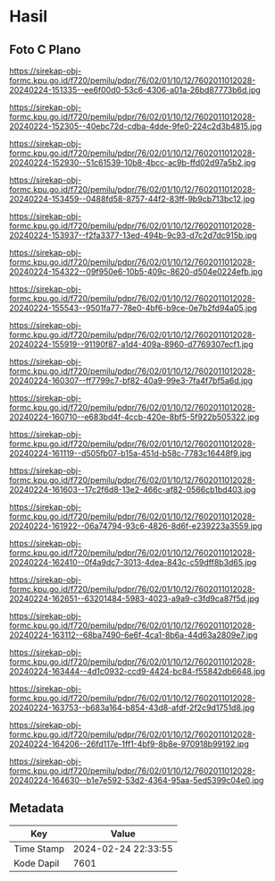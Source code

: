 # Hasil

## Foto C Plano

https://sirekap-obj-formc.kpu.go.id/f720/pemilu/pdpr/76/02/01/10/12/7602011012028-20240224-151335--ee6f00d0-53c6-4306-a01a-26bd87773b6d.jpg

https://sirekap-obj-formc.kpu.go.id/f720/pemilu/pdpr/76/02/01/10/12/7602011012028-20240224-152305--40ebc72d-cdba-4dde-9fe0-224c2d3b4815.jpg

https://sirekap-obj-formc.kpu.go.id/f720/pemilu/pdpr/76/02/01/10/12/7602011012028-20240224-152930--51c61539-10b8-4bcc-ac9b-ffd02d97a5b2.jpg

https://sirekap-obj-formc.kpu.go.id/f720/pemilu/pdpr/76/02/01/10/12/7602011012028-20240224-153459--0488fd58-8757-44f2-83ff-9b9cb713bc12.jpg

https://sirekap-obj-formc.kpu.go.id/f720/pemilu/pdpr/76/02/01/10/12/7602011012028-20240224-153937--f2fa3377-13ed-494b-9c93-d7c2d7dc915b.jpg

https://sirekap-obj-formc.kpu.go.id/f720/pemilu/pdpr/76/02/01/10/12/7602011012028-20240224-154322--09f950e6-10b5-409c-8620-d504e0224efb.jpg

https://sirekap-obj-formc.kpu.go.id/f720/pemilu/pdpr/76/02/01/10/12/7602011012028-20240224-155543--9501fa77-78e0-4bf6-b9ce-0e7b2fd94a05.jpg

https://sirekap-obj-formc.kpu.go.id/f720/pemilu/pdpr/76/02/01/10/12/7602011012028-20240224-155919--91190f87-a1d4-409a-8960-d7769307ecf1.jpg

https://sirekap-obj-formc.kpu.go.id/f720/pemilu/pdpr/76/02/01/10/12/7602011012028-20240224-160307--ff7799c7-bf82-40a9-99e3-7fa4f7bf5a6d.jpg

https://sirekap-obj-formc.kpu.go.id/f720/pemilu/pdpr/76/02/01/10/12/7602011012028-20240224-160710--e683bd4f-4ccb-420e-8bf5-5f922b505322.jpg

https://sirekap-obj-formc.kpu.go.id/f720/pemilu/pdpr/76/02/01/10/12/7602011012028-20240224-161119--d505fb07-b15a-451d-b58c-7783c16448f9.jpg

https://sirekap-obj-formc.kpu.go.id/f720/pemilu/pdpr/76/02/01/10/12/7602011012028-20240224-161603--17c2f6d8-13e2-466c-af82-0566cb1bd403.jpg

https://sirekap-obj-formc.kpu.go.id/f720/pemilu/pdpr/76/02/01/10/12/7602011012028-20240224-161922--06a74794-93c6-4826-8d6f-e239223a3559.jpg

https://sirekap-obj-formc.kpu.go.id/f720/pemilu/pdpr/76/02/01/10/12/7602011012028-20240224-162410--0f4a9dc7-3013-4dea-843c-c59dff8b3d65.jpg

https://sirekap-obj-formc.kpu.go.id/f720/pemilu/pdpr/76/02/01/10/12/7602011012028-20240224-162651--63201484-5983-4023-a9a9-c3fd9ca87f5d.jpg

https://sirekap-obj-formc.kpu.go.id/f720/pemilu/pdpr/76/02/01/10/12/7602011012028-20240224-163112--68ba7490-6e6f-4ca1-8b6a-44d63a2809e7.jpg

https://sirekap-obj-formc.kpu.go.id/f720/pemilu/pdpr/76/02/01/10/12/7602011012028-20240224-163444--4d1c0932-ccd9-4424-bc84-f55842db6648.jpg

https://sirekap-obj-formc.kpu.go.id/f720/pemilu/pdpr/76/02/01/10/12/7602011012028-20240224-163753--b683a164-b854-43d8-afdf-2f2c9d1751d8.jpg

https://sirekap-obj-formc.kpu.go.id/f720/pemilu/pdpr/76/02/01/10/12/7602011012028-20240224-164206--26fd117e-1ff1-4bf9-8b8e-970918b99192.jpg

https://sirekap-obj-formc.kpu.go.id/f720/pemilu/pdpr/76/02/01/10/12/7602011012028-20240224-164630--b1e7e592-53d2-4364-95aa-5ed5399c04e0.jpg


## Metadata

| Key        | Value               |
| ---------- | ------------------- |
| Time Stamp | 2024-02-24 22:33:55 |
| Kode Dapil | 7601                |



